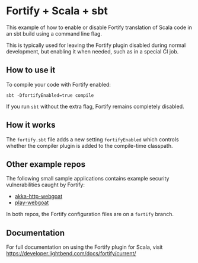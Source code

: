# Fortify + Scala + sbt

This example of how to enable or disable Fortify translation of
Scala code in an sbt build using a command line flag.

This is typically used for leaving the Fortify plugin disabled during
normal development, but enabling it when needed, such as in a special
CI job.

## How to use it

To compile your code with Fortify enabled:

```
sbt -DfortifyEnabled=true compile
```

If you run `sbt` without the extra flag, Fortify remains completely
disabled.

## How it works

The `fortify.sbt` file adds a new setting `fortifyEnabled` which controls
whether the compiler plugin is added to the compile-time classpath.

## Other example repos

The following small sample applications contains example security
vulnerabilities caught by Fortify:

* [akka-http-webgoat](https://github.com/akka/akka-http-webgoat/tree/fortify)
* [play-webgoat](https://github.com/playframework/play-webgoat/tree/fortify)

In both repos, the Fortify configuration files are on a `fortify` branch.

## Documentation

For full documentation on using the Fortify plugin for Scala, visit
https://developer.lightbend.com/docs/fortify/current/
